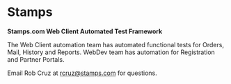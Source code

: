 # Stamps
**Stamps.com Web Client Automated Test Framework**

The Web Client automation team has automated functional tests for Orders, Mail, History and Reports. WebDev team has automation for Registration and Partner Portals.

Email Rob Cruz at rcruz@stamps.com for questions.
